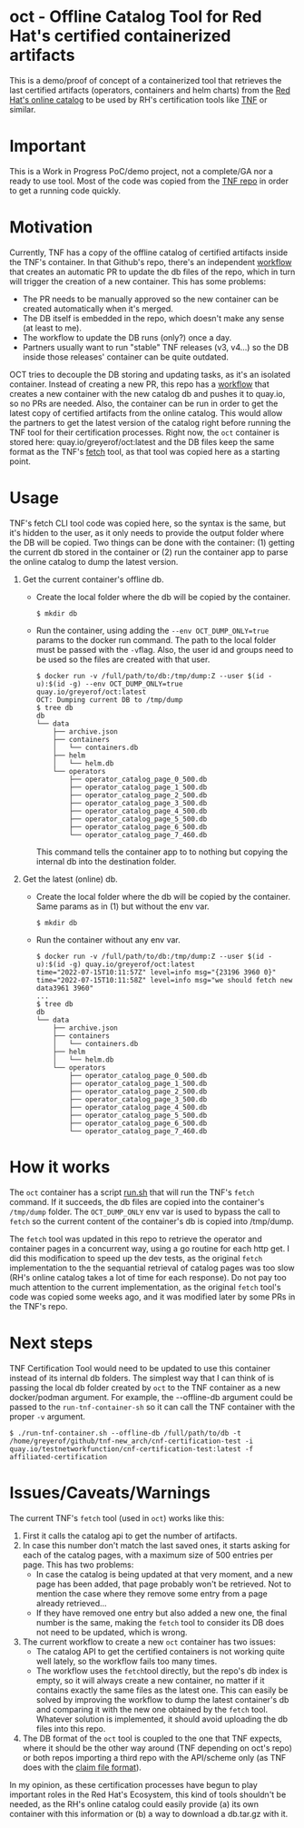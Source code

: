 # oct - Offline Catalog Tool for Red Hat's certified containerized artifacts
This is a demo/proof of concept of a containerized tool that retrieves the last certified artifacts (operators, containers and helm charts) from the [Red Hat's online catalog](https://catalog.redhat.com/api/containers/v1/ui/) to be used by RH's certification tools like [TNF](https://github.com/test-network-function/cnf-certification-test) or similar.

# Important
This is a Work in Progress PoC/demo project, not a complete/GA nor a ready to use tool. Most of the code was copied from the [TNF repo](https://github.com/test-network-function/cnf-certification-test) in order to get a running code quickly.

# Motivation
Currently, TNF has a copy of the offline catalog of certified artifacts inside the TNF's container. In that Github's repo, there's an independent [workflow](https://github.com/test-network-function/cnf-certification-test/blob/main/.github/workflows/update-certification.yml) that creates an automatic PR to update the db files of the repo, which in turn will trigger the creation of a new container. This has some problems:
- The PR needs to be manually approved so the new container can be created automatically when it's merged.
- The DB itself is embedded in the repo, which doesn't make any sense (at least to me).
- The workflow to update the DB runs (only?) once a day.
- Partners usually want to run "stable" TNF releases (v3, v4...) so the DB inside those releases' container can be quite outdated.

OCT tries to decouple the DB storing and updating tasks, as it's an isolated container. Instead of creating a new PR, this repo has a [workflow](https://github.com/greyerof/oct/blob/main/.github/workflows/recreate-image.yml) that creates a new container with the new catalog db and pushes it to quay.io, so no PRs are needed. Also, the container can be run in order to get the latest copy of certified artifacts from the online catalog. This would allow the partners to get the latest version of the catalog right before running the TNF tool for their certification processes.
Right now, the `oct` container is stored here: quay.io/greyerof/oct:latest and the DB files keep the same format as the TNF's [fetch](https://github.com/test-network-function/cnf-certification-test/blob/main/cmd/tnf/fetch/fetch.go) tool, as that tool was copied here as a starting point. 

# Usage

TNF's fetch CLI tool code was copied here, so the syntax is the same, but it's hidden to the user, as it only needs to provide the output folder where the DB will be copied. Two things can be done with the container: (1) getting the current db stored in the container or (2) run the container app to parse the online catalog to dump the latest version.
1. Get the current container's offline db.
    - Create the local folder where the db will be copied by the container.
      ```
      $ mkdir db
      ```
    - Run the container, using adding the `--env OCT_DUMP_ONLY=true` params to the docker run command. The path to the local folder must be passed with the `-v`flag. Also, the user id and groups need to be used so the files are created with that user.
      ```
      $ docker run -v /full/path/to/db:/tmp/dump:Z --user $(id -u):$(id -g) --env OCT_DUMP_ONLY=true quay.io/greyerof/oct:latest
      OCT: Dumping current DB to /tmp/dump
      $ tree db
      db  
      └── data  
          ├── archive.json  
          ├── containers  
          │   └── containers.db  
          ├── helm  
          │   └── helm.db  
          └── operators  
              ├── operator_catalog_page_0_500.db  
              ├── operator_catalog_page_1_500.db  
              ├── operator_catalog_page_2_500.db  
              ├── operator_catalog_page_3_500.db  
              ├── operator_catalog_page_4_500.db  
              ├── operator_catalog_page_5_500.db  
              ├── operator_catalog_page_6_500.db  
              └── operator_catalog_page_7_460.db  

      ```
      This command tells the container app to to nothing but copying the internal db into the destination folder.

2. Get the latest (online) db.
    - Create the local folder where the db will be copied by the container. Same params as in (1) but without the env var.
      ```
      $ mkdir db
      ```
    - Run the container without any env var.
      ```
      $ docker run -v /full/path/to/db:/tmp/dump:Z --user $(id -u):$(id -g) quay.io/greyerof/oct:latest
      time="2022-07-15T10:11:57Z" level=info msg="{23196 3960 0}"
      time="2022-07-15T10:11:58Z" level=info msg="we should fetch new data3961 3960"
      ...
      $ tree db
      db  
      └── data  
          ├── archive.json  
          ├── containers  
          │   └── containers.db  
          ├── helm  
          │   └── helm.db  
          └── operators  
              ├── operator_catalog_page_0_500.db  
              ├── operator_catalog_page_1_500.db  
              ├── operator_catalog_page_2_500.db  
              ├── operator_catalog_page_3_500.db  
              ├── operator_catalog_page_4_500.db  
              ├── operator_catalog_page_5_500.db  
              ├── operator_catalog_page_6_500.db  
              └── operator_catalog_page_7_460.db  

      ```
# How it works
The `oct` container has a script [run.sh](https://github.com/greyerof/oct/blob/main/scripts/run.sh) that will run the TNF's `fetch` command. If it succeeds, the db files are copied into the container's `/tmp/dump` folder. The `OCT_DUMP_ONLY` env var is used to bypass the call to `fetch` so the current content of the container's db is copied into /tmp/dump.  

The `fetch` tool was updated in this repo to retrieve the operator and container pages in a concurrent way, using a go routine for each http get. I did this modification to speed up the dev tests, as the original `fetch` implementation to the the sequantial retrieval of catalog pages was too slow (RH's online catalog takes a lot of time for each response). Do not pay too much attention to the current implementation, as the original `fetch` tool's code was copied some weeks ago, and it was modified later by some PRs in the TNF's repo.
# Next steps
TNF Certification Tool would need to be updated to use this container instead of its internal db folders. The simplest way that I can think of is passing the local db folder created by `oct` to the TNF container as a new docker/podman argument. For example, the --offline-db argument could be passed to the `run-tnf-container-sh` so it can call the TNF container with the proper `-v` argument.
```
$ ./run-tnf-container.sh --offline-db /full/path/to/db -t /home/greyerof/github/tnf-new_arch/cnf-certification-test -i quay.io/testnetworkfunction/cnf-certification-test:latest -f affiliated-certification
```

# Issues/Caveats/Warnings
The current TNF's `fetch` tool (used in `oct`) works like this:
1. First it calls the catalog api to get the number of artifacts.
2. In case this number don't match the last saved ones, it starts asking for each of the catalog pages, with a maximum size of 500 entries per page. This has two problems:
   - In case the catalog is being updated at that very moment, and a new page has been added, that page probably won't be retrieved. Not to mention the case where they remove some entry from a page already retrieved...
   - If they have removed one entry but also added a new one, the final number is the same, making the `fetch` tool to consider its DB does not need to be updated, which is wrong.
3. The current workflow to create a new `oct` container has two issues:
   - The catalog API to get the certified containers is not working quite well lately, so the workflow fails too many times.
   - The workflow uses the `fetch`tool directly, but the repo's db index is empty, so it will always create a new container, no matter if it contains exactly the same files as the latest one. This can easily be solved by improving the workflow to dump the latest container's db and comparing it with the new one obtained by the `fetch` tool. Whatever solution is implemented, it should avoid uploading the db files into this repo.
4. The DB format of the `oct` tool is coupled to the one that TNF expects, where it should be the other way around (TNF depending on oct's repo) or both repos importing a third repo with the API/scheme only (as TNF does with the [claim file format](https://github.com/test-network-function/test-network-function-claim)).

In my opinion, as these certification processes have begun to play important roles in the Red Hat's Ecosystem, this kind of tools shouldn't be needed, as the RH's online catalog could easily provide (a) its own container with this information or (b) a way to download a db.tar.gz with it.  
